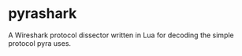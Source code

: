 # pyrashark
A Wireshark protocol dissector written in Lua for decoding the simple protocol pyra uses.
